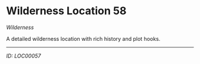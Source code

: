 # Wilderness Location 58

*Wilderness*

A detailed wilderness location with rich history and plot hooks.

---
*ID: LOC00057*